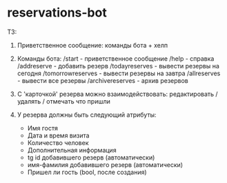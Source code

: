 # reservations-bot

ТЗ:

1. Приветственное сообщение: команды бота + хелп

2. Команды бота:
    /start - приветственное сообщение
    /help - справка
    /addreserve - добавить резерв
    /todayreserves - вывести резервы на сегодня
    /tomorrowreserves - вывести резервы на завтра
    /allreserves - вывести все резервы
    /archivereserves - архив резервов

3. С 'карточкой' резерва можно взаимодействовать: редактировать / удалять / отмечать что пришли

4. У резерва должны быть следующий атрибуты:
    - Имя гостя
    - Дата и время визита
    - Количество человек
    - Дополнительная информация
    - tg id добавившего резерв (автоматически)
    - имя-фамилия добавившего резерв (автоматически)
    - Пришел ли гость (bool, после создания)
